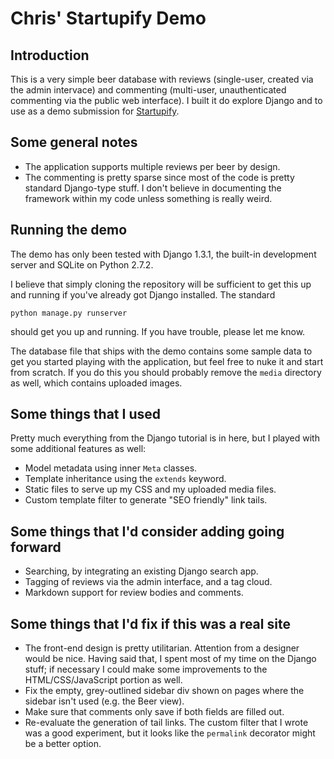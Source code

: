 # Chris' Startupify Demo

## Introduction

This is a very simple beer database with reviews (single-user, created via
the admin intervace) and commenting (multi-user, unauthenticated commenting
via the public web interface). I built it do explore Django and to use as a
demo submission for [Startupify](http://startupify.me/).

## Some general notes

- The application supports multiple reviews per beer by design.
- The commenting is pretty sparse since most of the code is pretty standard
  Django-type stuff. I don't believe in documenting the framework within my
  code unless something is really weird.

## Running the demo

The demo has only been tested with Django 1.3.1, the built-in development
server and SQLite on Python 2.7.2.

I believe that simply cloning the repository will be sufficient to get this
up and running if you've already got Django installed. The standard

    python manage.py runserver

should get you up and running. If you have trouble, please let me know.

The database file that ships with the demo contains some sample data to get
you started playing with the application, but feel free to nuke it and start
from scratch. If you do this you should probably remove the `media` directory
as well, which contains uploaded images.

## Some things that I used

Pretty much everything from the Django tutorial is in here, but I played with
some additional features as well:

- Model metadata using inner `Meta` classes.
- Template inheritance using the `extends` keyword.
- Static files to serve up my CSS and my uploaded media files.
- Custom template filter to generate "SEO friendly" link tails.

## Some things that I'd consider adding going forward

- Searching, by integrating an existing Django search app.
- Tagging of reviews via the admin interface, and a tag cloud.
- Markdown support for review bodies and comments.

## Some things that I'd fix if this was a real site

- The front-end design is pretty utilitarian. Attention from a designer would
  be nice. Having said that, I spent most of my time on the Django stuff; if
  necessary I could make some improvements to the HTML/CSS/JavaScript portion
  as well.
- Fix the empty, grey-outlined sidebar div shown on pages where the sidebar
  isn't used (e.g. the Beer view).
- Make sure that comments only save if both fields are filled out.
- Re-evaluate the generation of tail links. The custom filter that I wrote
  was a good experiment, but it looks like the `permalink` decorator might be
  a better option.
